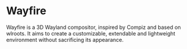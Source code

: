 # Wayfire
Wayfire is a 3D Wayland compositor, inspired by Compiz and based on wlroots.
It aims to create a customizable, extendable and lightweight environment without sacrificing its appearance.
